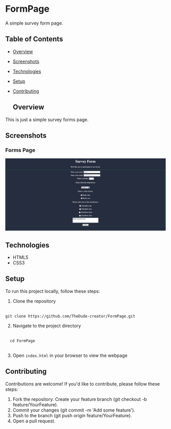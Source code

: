 # FormPage

A simple survey form page. 

## Table of Contents 
- [Overview](#overview)
- [Screenshots](#screenshots)
- [Technologies](#technologies) 
- [Setup](#setup) 
- [Contributing](#contributing)

  ## Overview 

This is just a simple survey forms page.

## Screenshots  

### Forms Page 

![Forms Page](Forms/Showcase/SurveyForm.png) 
  
## Technologies 

- HTML5 
- CSS3 

## Setup 
  To run this project locally, follow these steps:  
  
  1. Clone the repository
 
```

git clone https://github.com/TheDude-creator/FormPage.git

```

2. Navigate to the project directory

  ```

    cd FormPage
	
 ```

3. Open `index.html` in your browser to view the webpage


## Contributing

Contributions are welcome! If you'd like to contribute, please follow these steps:

1. Fork the repository. Create your feature branch (git checkout -b feature/YourFeature).
2. Commit your changes (git commit -m 'Add some feature').
3. Push to the branch (git push origin feature/YourFeature).
4. Open a pull request.

